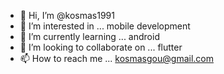 - 👋 Hi, I’m @kosmas1991
- 👀 I’m interested in ... mobile development
- 🌱 I’m currently learning ... android
- 💞️ I’m looking to collaborate on ... flutter
- 📫 How to reach me ... kosmasgou@gmail.com



<!---
kosmas1991/kosmas1991 is a ✨ special ✨ repository because its `README.md` (this file) appears on your GitHub profile.
You can click the Preview link to take a look at your changes.
--->
